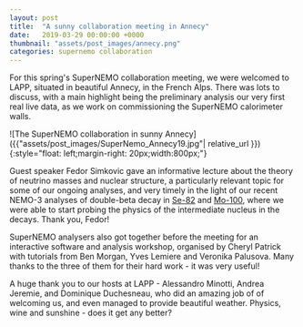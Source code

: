 ```yaml
---
layout: post
title:  "A sunny collaboration meeting in Annecy"
date:   2019-03-29 00:00:00 +0000
thumbnail: "assets/post_images/annecy.png"
categories: supernemo collaboration
---
```


For this spring's SuperNEMO collaboration meeting, we were welcomed to LAPP, situated in beautiful Annecy, in the French Alps. There was lots to discuss, with a main highlight being the preliminary analysis our very first real live data, as we work on commissioning the SuperNEMO calorimeter walls. 

![The SuperNEMO collaboration in sunny Annecy]({{"assets/post_images/SuperNemo_Annecy19.jpg"| relative_url }}){:style="float: left;margin-right: 20px;width:800px;"}

Guest speaker Fedor Simkovic gave an informative lecture about the theory of neutrino masses and nuclear structure, a particularly relevant topic for some of our ongoing analyses, and very timely in the light of our recent NEMO-3 analyses of double-beta decay in [Se-82](http://dx.doi.org/10.1140/epjc/s10052-018-6295-x) and [Mo-100](https://arxiv.org/abs/1903.08084), where we were able to start probing the physics of the intermediate nucleus in the decays. Thank you, Fedor!

SuperNEMO analysers also got together before the meeting for an interactive software and analysis workshop, organised by Cheryl Patrick with tutorials from Ben Morgan, Yves Lemiere and Veronika Palusova. Many thanks to the three of them for their hard work - it was very useful!

A huge thank you to our hosts at LAPP - Alessandro Minotti, Andrea Jeremie, and Dominique Duchesneau, who did an amazing job of of welcoming us, and even managed to provide beautiful weather. Physics, wine and sunshine - does it get any better?

